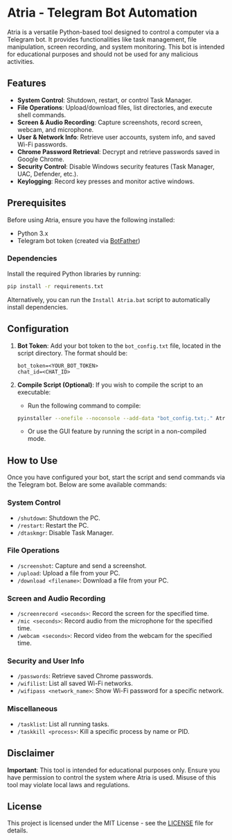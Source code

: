 
# Atria - Telegram Bot Automation

Atria is a versatile Python-based tool designed to control a computer via a Telegram bot. It provides functionalities like task management, file manipulation, screen recording, and system monitoring. This bot is intended for educational purposes and should not be used for any malicious activities.

## Features
- **System Control**: Shutdown, restart, or control Task Manager.
- **File Operations**: Upload/download files, list directories, and execute shell commands.
- **Screen & Audio Recording**: Capture screenshots, record screen, webcam, and microphone.
- **User & Network Info**: Retrieve user accounts, system info, and saved Wi-Fi passwords.
- **Chrome Password Retrieval**: Decrypt and retrieve passwords saved in Google Chrome.
- **Security Control**: Disable Windows security features (Task Manager, UAC, Defender, etc.).
- **Keylogging**: Record key presses and monitor active windows.

## Prerequisites

Before using Atria, ensure you have the following installed:
- Python 3.x
- Telegram bot token (created via [BotFather](https://core.telegram.org/bots#botfather))

### Dependencies
Install the required Python libraries by running:

```bash
pip install -r requirements.txt
```

Alternatively, you can run the `Install Atria.bat` script to automatically install dependencies.

## Configuration

1. **Bot Token**: Add your bot token to the `bot_config.txt` file, located in the script directory. The format should be:
    ```text
    bot_token=<YOUR_BOT_TOKEN>
    chat_id=<CHAT_ID>
    ```

2. **Compile Script (Optional)**: If you wish to compile the script to an executable:
    - Run the following command to compile:
    ```bash
    pyinstaller --onefile --noconsole --add-data "bot_config.txt;." Atria.py
    ```
    - Or use the GUI feature by running the script in a non-compiled mode.

## How to Use

Once you have configured your bot, start the script and send commands via the Telegram bot. Below are some available commands:

### System Control
- `/shutdown`: Shutdown the PC.
- `/restart`: Restart the PC.
- `/dtaskmgr`: Disable Task Manager.

### File Operations
- `/screenshot`: Capture and send a screenshot.
- `/upload`: Upload a file from your PC.
- `/download <filename>`: Download a file from your PC.

### Screen and Audio Recording
- `/screenrecord <seconds>`: Record the screen for the specified time.
- `/mic <seconds>`: Record audio from the microphone for the specified time.
- `/webcam <seconds>`: Record video from the webcam for the specified time.

### Security and User Info
- `/passwords`: Retrieve saved Chrome passwords.
- `/wifilist`: List all saved Wi-Fi networks.
- `/wifipass <network_name>`: Show Wi-Fi password for a specific network.

### Miscellaneous
- `/tasklist`: List all running tasks.
- `/taskkill <process>`: Kill a specific process by name or PID.

## Disclaimer

**Important**: This tool is intended for educational purposes only. Ensure you have permission to control the system where Atria is used. Misuse of this tool may violate local laws and regulations.

## License

This project is licensed under the MIT License - see the [LICENSE](LICENSE) file for details.
